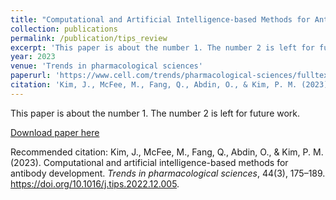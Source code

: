 ```yaml
---
title: "Computational and Artificial Intelligence-based Methods for Antibody Development"
collection: publications
permalink: /publication/tips_review
excerpt: 'This paper is about the number 1. The number 2 is left for future work.'
year: 2023
venue: 'Trends in pharmacological sciences'
paperurl: 'https://www.cell.com/trends/pharmacological-sciences/fulltext/S0165-6147(22)00279-6?dgcid=raven_jbs_etoc_email'
citation: 'Kim, J., McFee, M., Fang, Q., Abdin, O., & Kim, P. M. (2023). &quot;Computational and artificial intelligence-based methods for antibody development.&quot; <i>Trends in pharmacological sciences,</i>. 44(3).'
---
```

This paper is about the number 1. The number 2 is left for future work.

[Download paper here](https://www.cell.com/trends/pharmacological-sciences/fulltext/S0165-6147(22)00279-6?dgcid=raven_jbs_etoc_email)

Recommended citation: Kim, J., McFee, M., Fang, Q., Abdin, O., & Kim, P. M. (2023). Computational and artificial intelligence-based methods for antibody development. <i>Trends in pharmacological sciences</i>, 44(3), 175–189. https://doi.org/10.1016/j.tips.2022.12.005.